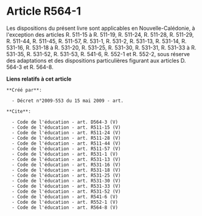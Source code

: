# Article R564-1

Les dispositions du présent livre sont applicables en Nouvelle-Calédonie, à l'exception des articles R. 511-15 à R. 511-19,
R. 511-24, R. 511-28, R. 511-29, R. 511-44, R. 511-45, R. 511-57, R. 531-1, R. 531-2, R. 531-13, R. 531-14, R. 531-16, R.
531-18 à R. 531-20, R. 531-25, R. 531-30, R. 531-31, R. 531-33 à R. 531-35, R. 531-52, R. 531-53, R. 541-6, 
R. 552-1 et R. 552-2, sous réserve des adaptations et des dispositions particulières figurant aux articles D. 564-3 et R.
564-8.

**Liens relatifs à cet article**

	**Créé par**:

	  - Décret n°2009-553 du 15 mai 2009 - art.

	**Cite**:

	  - Code de l'éducation - art. D564-3 (V)
	  - Code de l'éducation - art. R511-15 (V)
	  - Code de l'éducation - art. R511-24 (V)
	  - Code de l'éducation - art. R511-28 (V)
	  - Code de l'éducation - art. R511-44 (V)
	  - Code de l'éducation - art. R511-57 (V)
	  - Code de l'éducation - art. R531-1 (V)
	  - Code de l'éducation - art. R531-13 (V)
	  - Code de l'éducation - art. R531-16 (V)
	  - Code de l'éducation - art. R531-18 (V)
	  - Code de l'éducation - art. R531-25 (V)
	  - Code de l'éducation - art. R531-30 (V)
	  - Code de l'éducation - art. R531-33 (V)
	  - Code de l'éducation - art. R531-52 (V)
	  - Code de l'éducation - art. R541-6 (V)
	  - Code de l'éducation - art. R552-1 (V)
	  - Code de l'éducation - art. R564-8 (V)
